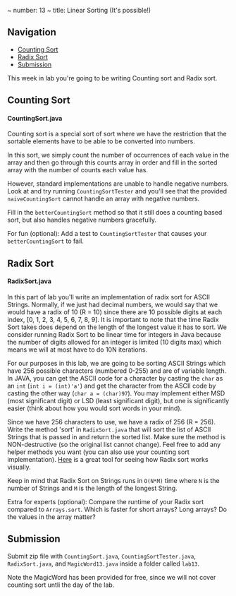 ~ number: 13
~ title: Linear Sorting (It's possible!)

Navigation
-----------------

- [Counting Sort](#counting)
- [Radix Sort](#radix)
- [Submission](#Submission)

This week in lab you're going to be writing Counting sort and Radix sort. 

<a name="counting"></a> Counting Sort
--------------------------------

#### CountingSort.java

Counting sort is a special sort of sort where we have the restriction that the sortable elements have to be able to be converted into numbers.

In this sort, we simply count the number of occurrences of each value in the array and then go through this counts array in order and fill in the sorted array with the number of counts each value has.

However, standard implementations are unable to handle negative numbers. Look at and try running `CountingSortTester` and you'll see that the provided `naiveCountingSort` cannot handle an array with negative numbers.

Fill in the `betterCountingSort` method so that it still does a counting based sort, but also handles negative numbers gracefully.

For fun (optional): Add a test to `CountingSortTester` that causes your `betterCountingSort` to fail.


<a name="radix"></a> Radix Sort
------------------------------

#### RadixSort.java

In this part of lab you'll write an implementation of radix sort for ASCII Strings. Normally, if we just had decimal numbers, we would say that we would have a radix of 10 (R = 10) since there are 10 possible digits at each index, [0, 1, 2, 3, 4, 5, 6, 7, 8, 9]. It is important to note that the time Radix Sort takes does depend on the length of the longest value it has to sort. We consider running Radix Sort to be linear time for integers in Java because the number of digits allowed for an integer is limited (10 digits max) which means we will at most have to do 10N iterations.

For our purposes in this lab, we are going to be sorting ASCII Strings which have 256 possible characters (numbered 0-255) and are of variable length. In JAVA, you can get the ASCII code for a character by casting the `char` as an `int` (`int i = (int)'a'`) and get the character from the ASCII code by casting the other way (`char a = (char)97`). You may implement either MSD (most significant digit) or LSD (least significant digit), but one is significantly easier (think about how you would sort words in your mind).

Since we have 256 characters to use, we have a radix of 256 (R = 256). Write the method 'sort' in `RadixSort.java` that will sort the list of ASCII Strings that is passed in and return the sorted list. Make sure the method is NON-destructive (so the original list cannot change). Feel free to add any helper methods you want (you can also use your counting sort implementation). [Here](https://www.cs.usfca.edu/~galles/visualization/RadixSort.html) is a great tool for seeing how Radix sort works visually.

Keep in mind that Radix Sort on Strings runs in `O(N*M)` time where `N` is the number of Strings and `M` is the length of the longest String.

Extra for experts (optional): Compare the runtime of your Radix sort compared to `Arrays.sort`. Which is faster for short arrays? Long arrays? Do the values in the array matter?

<a name="submission"></a> Submission
--------------------------------

Submit zip file with `CountingSort.java`, `CountingSortTester.java`, `RadixSort.java`, and `MagicWord13.java` inside a folder called `lab13`.

Note the MagicWord has been provided for free, since we will not cover counting sort untli the day of the lab.
